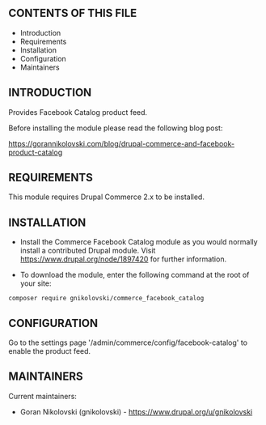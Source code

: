 CONTENTS OF THIS FILE
---------------------

 * Introduction
 * Requirements
 * Installation
 * Configuration
 * Maintainers


INTRODUCTION
------------

Provides Facebook Catalog product feed.

Before installing the module please read the following blog post:

https://gorannikolovski.com/blog/drupal-commerce-and-facebook-product-catalog


REQUIREMENTS
------------

This module requires Drupal Commerce 2.x to be installed.


INSTALLATION
------------

 * Install the Commerce Facebook Catalog module as you would normally install a
   contributed Drupal module. Visit https://www.drupal.org/node/1897420 for
   further information.

 * To download the module, enter the following command at the root of your site:
 
```shell
composer require gnikolovski/commerce_facebook_catalog
```


CONFIGURATION
-------------

Go to the settings page '/admin/commerce/config/facebook-catalog' to enable the
product feed.


MAINTAINERS
-----------

Current maintainers:
 * Goran Nikolovski (gnikolovski) - https://www.drupal.org/u/gnikolovski
